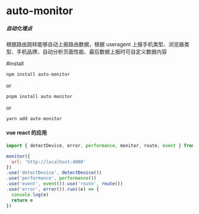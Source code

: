 # auto-monitor

<h5>
自动化埋点
</h5>
根据路由跳转能够自动上报路由数据，根据 useragent 上报手机类型、浏览器类型、手机品牌，自动分析页面性能、最后数据上报时可自定义数据内容

#install

```js
npm install auto-monitor
```
or

```js
pnpm install auto-monitor
```

or 
```js
yarn add auto-monitor
```

#### vue react 的应用

```js
import { detectDevice, error, performance, monitor, route, event } from 'auto-monitor'

monitor({
  url: 'http://localhost:4000'
})
.use('detectDevice', detectDevice())
.use('performance', performance())
.use('event', event()).use('route', route())
.use('error', error()).run((e) => {
  console.log(e)
  return e
})
```